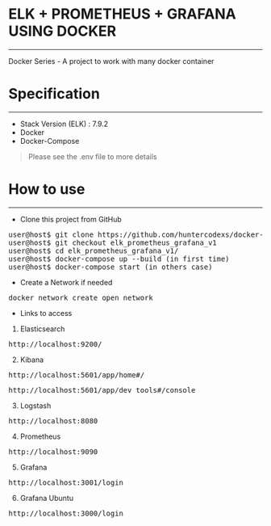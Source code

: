 # ELK + PROMETHEUS + GRAFANA USING DOCKER

---

Docker Series - A project to work with many docker container


# Specification

---

- Stack Version (ELK) : 7.9.2
- Docker
- Docker-Compose

> Please see the .env file to more details


# How to use

---

- Clone this project from GitHub

<pre>
user@host$ git clone https://github.com/huntercodexs/docker-series.git .
user@host$ git checkout elk_prometheus_grafana_v1
user@host$ cd elk_prometheus_grafana_v1/
user@host$ docker-compose up --build (in first time)
user@host$ docker-compose start (in others case)
</pre>

- Create a Network if needed

<pre>
docker network create open_network
</pre>

- Links to access

1. Elasticsearch
<pre>http://localhost:9200/</pre>

2. Kibana
<pre>http://localhost:5601/app/home#/</pre>
<pre>http://localhost:5601/app/dev_tools#/console</pre>

3. Logstash
<pre>http://localhost:8080</pre>

4. Prometheus
<pre>http://localhost:9090</pre>

5. Grafana
<pre>http://localhost:3001/login</pre>
   
6. Grafana Ubuntu
<pre>http://localhost:3000/login</pre>
